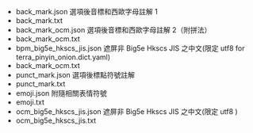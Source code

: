- back_mark.json 選項後音標和西歐字母註解 1
- back_mark.txt
- back_mark_ocm.json 選項後音標和西歐字母註解 2（附拼法）
- back_mark_ocm.txt
- bpm_big5e_hkscs_jis.json 遮屏非 Big5e Hkscs JIS 之中文(限定 utf8 for terra_pinyin_onion.dict.yaml)
- back_mark_ocm.txt
- punct_mark.json  選項後標點符號註解
- punct_mark.txt
- emoji.json  附隨相關表情符號
- emoji.txt
- ocm_big5e_hkscs_jis.json 遮屏非 Big5e Hkscs JIS 之中文(限定 utf8 )
- ocm_big5e_hkscs_jis.txt
